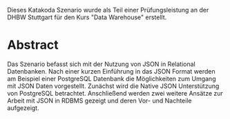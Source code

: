Dieses Katakoda Szenario wurde als Teil einer Prüfungsleistung an der DHBW Stuttgart für den Kurs "Data Warehouse" erstellt.

# Abstract

Das Szenario befasst sich mit der Nutzung von JSON in Relational Datenbanken. Nach einer kurzen Einführung in das JSON Format werden am Beispiel einer PostgreSQL Datenbank die Möglichkeiten zum Umgang mit JSON Daten vorgestellt.
Zunächst wird die Native JSON Unterstützung von PostgreSQL betrachtet. Anschließend werden zwei weitere Ansätze zur Arbeit mit JSON in RDBMS gezeigt und deren Vor- und Nachteile aufgezeigt. 